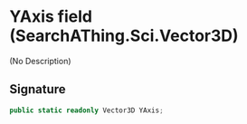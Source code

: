 # YAxis field (SearchAThing.Sci.Vector3D)
(No Description)

## Signature
```csharp
public static readonly Vector3D YAxis;
```
